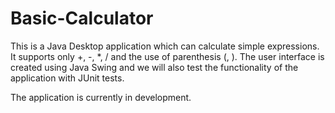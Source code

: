 # Basic-Calculator

This is a Java Desktop application which can calculate simple expressions. It supports only +, -, *, / and the use of parenthesis (, ).
The user interface is created using Java Swing and we will also test the functionality of the application with JUnit tests.

The application is currently in development.
